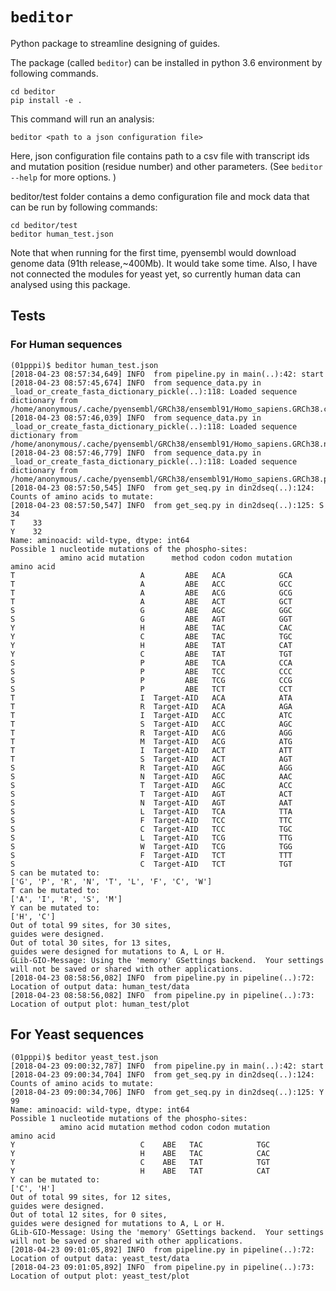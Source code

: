 # `beditor`

Python package to streamline designing of guides. 

The package (called `beditor`) can be installed in python 3.6 environment by following commands.

```
cd beditor
pip install -e .
```

This command will run an analysis:

```
beditor <path to a json configuration file>
```

Here, json configuration file contains path to a csv file with transcript ids and mutation position (residue number) and other parameters. (See `beditor --help` for more options. )

beditor/test folder contains a demo configuration file and mock data that can be run by following commands:

```
cd beditor/test
beditor human_test.json
```

Note that when running for the first time, pyensembl would download genome data (91th release,~400Mb). It would take some time.
Also, I have not connected the modules for yeast yet, so currently human data can analysed using this package.


## Tests

### For Human sequences

	(01pppi)$ beditor human_test.json
	[2018-04-23 08:57:34,649] INFO	from pipeline.py in main(..):42: start
	[2018-04-23 08:57:45,674] INFO	from sequence_data.py in _load_or_create_fasta_dictionary_pickle(..):118: Loaded sequence dictionary from /home/anonymous/.cache/pyensembl/GRCh38/ensembl91/Homo_sapiens.GRCh38.cdna.all.fa.gz.pickle
	[2018-04-23 08:57:46,039] INFO	from sequence_data.py in _load_or_create_fasta_dictionary_pickle(..):118: Loaded sequence dictionary from /home/anonymous/.cache/pyensembl/GRCh38/ensembl91/Homo_sapiens.GRCh38.ncrna.fa.gz.pickle
	[2018-04-23 08:57:46,779] INFO	from sequence_data.py in _load_or_create_fasta_dictionary_pickle(..):118: Loaded sequence dictionary from /home/anonymous/.cache/pyensembl/GRCh38/ensembl91/Homo_sapiens.GRCh38.pep.all.fa.gz.pickle
	[2018-04-23 08:57:50,545] INFO	from get_seq.py in din2dseq(..):124: Counts of amino acids to mutate:
	[2018-04-23 08:57:50,547] INFO	from get_seq.py in din2dseq(..):125: S    34
	T    33
	Y    32
	Name: aminoacid: wild-type, dtype: int64
	Possible 1 nucleotide mutations of the phospho-sites:
	           amino acid mutation      method codon codon mutation
	amino acid                                                     
	T                            A         ABE   ACA            GCA
	T                            A         ABE   ACC            GCC
	T                            A         ABE   ACG            GCG
	T                            A         ABE   ACT            GCT
	S                            G         ABE   AGC            GGC
	S                            G         ABE   AGT            GGT
	Y                            H         ABE   TAC            CAC
	Y                            C         ABE   TAC            TGC
	Y                            H         ABE   TAT            CAT
	Y                            C         ABE   TAT            TGT
	S                            P         ABE   TCA            CCA
	S                            P         ABE   TCC            CCC
	S                            P         ABE   TCG            CCG
	S                            P         ABE   TCT            CCT
	T                            I  Target-AID   ACA            ATA
	T                            R  Target-AID   ACA            AGA
	T                            I  Target-AID   ACC            ATC
	T                            S  Target-AID   ACC            AGC
	T                            R  Target-AID   ACG            AGG
	T                            M  Target-AID   ACG            ATG
	T                            I  Target-AID   ACT            ATT
	T                            S  Target-AID   ACT            AGT
	S                            R  Target-AID   AGC            AGG
	S                            N  Target-AID   AGC            AAC
	S                            T  Target-AID   AGC            ACC
	S                            T  Target-AID   AGT            ACT
	S                            N  Target-AID   AGT            AAT
	S                            L  Target-AID   TCA            TTA
	S                            F  Target-AID   TCC            TTC
	S                            C  Target-AID   TCC            TGC
	S                            L  Target-AID   TCG            TTG
	S                            W  Target-AID   TCG            TGG
	S                            F  Target-AID   TCT            TTT
	S                            C  Target-AID   TCT            TGT
	S can be mutated to:
	['G', 'P', 'R', 'N', 'T', 'L', 'F', 'C', 'W']
	T can be mutated to:
	['A', 'I', 'R', 'S', 'M']
	Y can be mutated to:
	['H', 'C']
	Out of total 99 sites, for 30 sites,
	guides were designed.
	Out of total 30 sites, for 13 sites,
	guides were designed for mutations to A, L or H.
	GLib-GIO-Message: Using the 'memory' GSettings backend.  Your settings will not be saved or shared with other applications.
	[2018-04-23 08:58:56,082] INFO	from pipeline.py in pipeline(..):72: Location of output data: human_test/data
	[2018-04-23 08:58:56,082] INFO	from pipeline.py in pipeline(..):73: Location of output plot: human_test/plot

## For Yeast sequences

	(01pppi)$ beditor yeast_test.json
	[2018-04-23 09:00:32,787] INFO	from pipeline.py in main(..):42: start
	[2018-04-23 09:00:34,704] INFO	from get_seq.py in din2dseq(..):124: Counts of amino acids to mutate:
	[2018-04-23 09:00:34,706] INFO	from get_seq.py in din2dseq(..):125: Y    99
	Name: aminoacid: wild-type, dtype: int64
	Possible 1 nucleotide mutations of the phospho-sites:
	           amino acid mutation method codon codon mutation
	amino acid                                                
	Y                            C    ABE   TAC            TGC
	Y                            H    ABE   TAC            CAC
	Y                            C    ABE   TAT            TGT
	Y                            H    ABE   TAT            CAT
	Y can be mutated to:
	['C', 'H']
	Out of total 99 sites, for 12 sites,
	guides were designed.
	Out of total 12 sites, for 0 sites,
	guides were designed for mutations to A, L or H.
	GLib-GIO-Message: Using the 'memory' GSettings backend.  Your settings will not be saved or shared with other applications.
	[2018-04-23 09:01:05,892] INFO	from pipeline.py in pipeline(..):72: Location of output data: yeast_test/data
	[2018-04-23 09:01:05,892] INFO	from pipeline.py in pipeline(..):73: Location of output plot: yeast_test/plot
